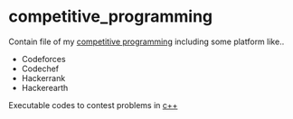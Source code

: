 # competitive_programming
Contain file of my [competitive programming](https://en.wikipedia.org/wiki/Competitive_programming) including some platform like..
- Codeforces
- Codechef
- Hackerrank
- Hackerearth


Executable codes to contest problems in [c++](https://medium.com/sololearn/reasons-to-love-c-11c7c2f23d88)
